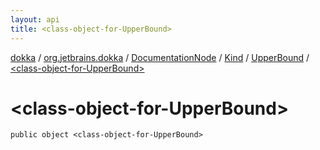 ```yaml
---
layout: api
title: <class-object-for-UpperBound>
---
```

[dokka](../../../../index.html) / [org.jetbrains.dokka](../../../index.html) / [DocumentationNode](../../index.html) / [Kind](../index.html) / [UpperBound](index.html) / [&lt;class-object-for-UpperBound&gt;](_class-object-for-UpperBound_.html)


# &lt;class-object-for-UpperBound&gt;



```
public object <class-object-for-UpperBound>
```

